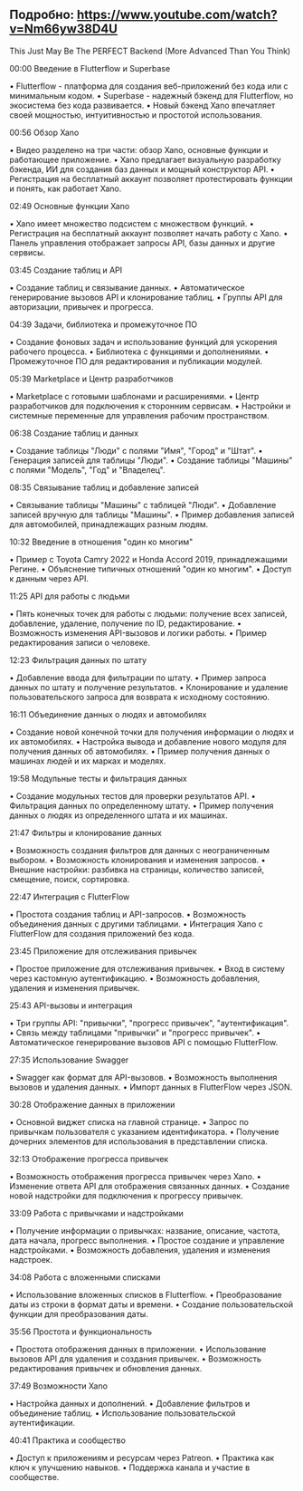 
## Подробно: https://www.youtube.com/watch?v=Nm66yw38D4U
This Just May Be The PERFECT Backend (More Advanced Than You Think)

00:00 Введение в Flutterflow и Superbase

• Flutterflow - платформа для создания веб-приложений без кода или с минимальным кодом.
• Superbase - надежный бэкенд для Flutterflow, но экосистема без кода развивается.
• Новый бэкенд Xano впечатляет своей мощностью, интуитивностью и простотой использования.

00:56 Обзор Xano

• Видео разделено на три части: обзор Xano, основные функции и работающее приложение.
• Xano предлагает визуальную разработку бэкенда, ИИ для создания баз данных и мощный конструктор API.
• Регистрация на бесплатный аккаунт позволяет протестировать функции и понять, как работает Xano.

02:49 Основные функции Xano

• Xano имеет множество подсистем с множеством функций.
• Регистрация на бесплатный аккаунт позволяет начать работу с Xano.
• Панель управления отображает запросы API, базы данных и другие сервисы.

03:45 Создание таблиц и API

• Создание таблиц и связывание данных.
• Автоматическое генерирование вызовов API и клонирование таблиц.
• Группы API для авторизации, привычек и прогресса.

04:39 Задачи, библиотека и промежуточное ПО

• Создание фоновых задач и использование функций для ускорения рабочего процесса.
• Библиотека с функциями и дополнениями.
• Промежуточное ПО для редактирования и публикации модулей.

05:39 Marketplace и Центр разработчиков

• Marketplace с готовыми шаблонами и расширениями.
• Центр разработчиков для подключения к сторонним сервисам.
• Настройки и системные переменные для управления рабочим пространством.

06:38 Создание таблиц и данных

• Создание таблицы "Люди" с полями "Имя", "Город" и "Штат".
• Генерация записей для таблицы "Люди".
• Создание таблицы "Машины" с полями "Модель", "Год" и "Владелец".

08:35 Связывание таблиц и добавление записей

• Связывание таблицы "Машины" с таблицей "Люди".
• Добавление записей вручную для таблицы "Машины".
• Пример добавления записей для автомобилей, принадлежащих разным людям.

10:32 Введение в отношения "один ко многим"

• Пример с Toyota Camry 2022 и Honda Accord 2019, принадлежащими Регине.
• Объяснение типичных отношений "один ко многим".
• Доступ к данным через API.

11:25 API для работы с людьми

• Пять конечных точек для работы с людьми: получение всех записей, добавление, удаление, получение по ID, редактирование.
• Возможность изменения API-вызовов и логики работы.
• Пример редактирования записи о человеке.

12:23 Фильтрация данных по штату

• Добавление ввода для фильтрации по штату.
• Пример запроса данных по штату и получение результатов.
• Клонирование и удаление пользовательского запроса для возврата к исходному состоянию.

16:11 Объединение данных о людях и автомобилях

• Создание новой конечной точки для получения информации о людях и их автомобилях.
• Настройка вывода и добавление нового модуля для получения данных об автомобилях.
• Пример получения данных о машинах людей и их марках и моделях.

19:58 Модульные тесты и фильтрация данных

• Создание модульных тестов для проверки результатов API.
• Фильтрация данных по определенному штату.
• Пример получения данных о людях из определенного штата и их машинах.

21:47 Фильтры и клонирование данных

• Возможность создания фильтров для данных с неограниченным выбором.
• Возможность клонирования и изменения запросов.
• Внешние настройки: разбивка на страницы, количество записей, смещение, поиск, сортировка.

22:47 Интеграция с FlutterFlow

• Простота создания таблиц и API-запросов.
• Возможность объединения данных с другими таблицами.
• Интеграция Xano с FlutterFlow для создания приложений без кода.

23:45 Приложение для отслеживания привычек

• Простое приложение для отслеживания привычек.
• Вход в систему через кастомную аутентификацию.
• Возможность добавления, удаления и изменения привычек.

25:43 API-вызовы и интеграция

• Три группы API: "привычки", "прогресс привычек", "аутентификация".
• Связь между таблицами "привычки" и "прогресс привычек".
• Автоматическое генерирование вызовов API с помощью FlutterFlow.

27:35 Использование Swagger

• Swagger как формат для API-вызовов.
• Возможность выполнения вызовов и удаления данных.
• Импорт данных в FlutterFlow через JSON.

30:28 Отображение данных в приложении

• Основной виджет списка на главной странице.
• Запрос по привычкам пользователя с указанием идентификатора.
• Получение дочерних элементов для использования в представлении списка.

32:13 Отображение прогресса привычек

• Возможность отображения прогресса привычек через Xano.
• Изменение ответа API для отображения связанных данных.
• Создание новой надстройки для подключения к прогрессу привычек.

33:09 Работа с привычками и надстройками

• Получение информации о привычках: название, описание, частота, дата начала, прогресс выполнения.
• Простое создание и управление надстройками.
• Возможность добавления, удаления и изменения надстроек.

34:08 Работа с вложенными списками

• Использование вложенных списков в Flutterflow.
• Преобразование даты из строки в формат даты и времени.
• Создание пользовательской функции для преобразования даты.

35:56 Простота и функциональность

• Простота отображения данных в приложении.
• Использование вызовов API для удаления и создания привычек.
• Возможность редактирования привычек и обновления данных.

37:49 Возможности Xano

• Настройка данных и дополнений.
• Добавление фильтров и объединение таблиц.
• Использование пользовательской аутентификации.

40:41 Практика и сообщество

• Доступ к приложениям и ресурсам через Patreon.
• Практика как ключ к улучшению навыков.
• Поддержка канала и участие в сообществе.

